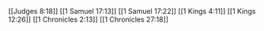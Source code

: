 [[Judges 8:18]]
[[1 Samuel 17:13]]
[[1 Samuel 17:22]]
[[1 Kings 4:11]]
[[1 Kings 12:26]]
[[1 Chronicles 2:13]]
[[1 Chronicles 27:18]]
